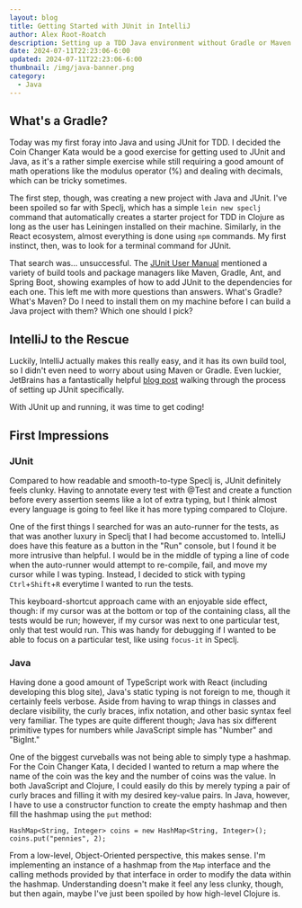 ```yaml
---
layout: blog
title: Getting Started with JUnit in IntelliJ
author: Alex Root-Roatch
description: Setting up a TDD Java environment without Gradle or Maven
date: 2024-07-11T22:23:06-6:00
updated: 2024-07-11T22:23:06-6:00
thumbnail: /img/java-banner.png
category: 
  - Java
---
```


## What's a Gradle?

Today was my first foray into Java and using JUnit for TDD. I decided the Coin Changer Kata would be a good exercise for getting used to JUnit and Java, as it's a rather simple exercise while still requiring a good amount of math operations like the modulus operator (%) and dealing with decimals, which can be tricky sometimes. 

The first step, though, was creating a new project with Java and JUnit. I've been spoiled so far with Speclj, which has a simple `lein new speclj` command that automatically creates a starter project for TDD in Clojure as long as the user has Leiningen installed on their machine. Similarly, in the React ecosystem, almost everything is done using `npm` commands. My first instinct, then, was to look for a terminal command for JUnit. 

That search was... unsuccessful. The [JUnit User Manual](https://junit.org/junit5/docs/current/user-guide/#overview-getting-started) mentioned a variety of build tools and package managers like Maven, Gradle, Ant, and Spring Boot, showing examples of how to add JUnit to the dependencies for each one. This left me with more questions than answers. What's Gradle? What's Maven? Do I need to install them on my machine before I can build a Java project with them? Which one should I pick?

## IntelliJ to the Rescue

Luckily, IntelliJ actually makes this really easy, and it has its own build tool, so I didn't even need to worry about using Maven or Gradle. Even luckier, JetBrains has a fantastically helpful [blog post](https://www.jetbrains.com/help/idea/junit.html#intellij) walking through the process of setting up JUnit specifically. 

With JUnit up and running, it was time to get coding!

## First Impressions

### JUnit

Compared to how readable and smooth-to-type Speclj is, JUnit definitely feels clunky. Having to annotate every test with @Test and create a function before every assertion seems like a lot of extra typing, but I think almost every language is going to feel like it has more typing compared to Clojure. 

One of the first things I searched for was an auto-runner for the tests, as that was another luxury in Speclj that I had become accustomed to. IntelliJ does have this feature as a button in the "Run" console, but I found it be more intrusive than helpful. I would be in the middle of typing a line of code when the auto-runner would attempt to re-compile, fail, and move my cursor while I was typing. Instead, I decided to stick with typing `Ctrl`+`Shift`+`R` everytime I wanted to run the tests. 

This keyboard-shortcut approach came with an enjoyable side effect, though: if my cursor was at the bottom or top of the containing class, all the tests would be run; however, if my cursor was next to one particular test, only that test would run. This was handy for debugging if I wanted to be able to focus on a particular test, like using `focus-it` in Speclj. 

### Java

Having done a good amount of TypeScript work with React (including developing this blog site), Java's static typing is not foreign to me, though it certainly feels verbose. Aside from having to wrap things in classes and declare visibility, the curly braces, infix notation, and other basic syntax feel very familiar. The types are quite different though; Java has six different primitive types for numbers while JavaScript simple has "Number" and "BigInt." 

One of the biggest curveballs was not being able to simply type a hashmap. For the Coin Changer Kata, I decided I wanted to return a map where the name of the coin was the key and the number of coins was the value. In both JavaScript and Clojure, I could easily do this by merely typing a pair of curly braces and filling it with my desired key-value pairs. In Java, however, I have to use a constructor function to create the empty hashmap and then fill the hashmap using the `put` method:

```
HashMap<String, Integer> coins = new HashMap<String, Integer>();
coins.put("pennies", 2);
```
From a low-level, Object-Oriented perspective, this makes sense. I'm implementing an instance of a hashmap from the `Map` interface and the calling methods provided by that interface in order to modify the data within the hashmap. Understanding doesn't make it feel any less clunky, though, but then again, maybe I've just been spoiled by how high-level Clojure is. 


